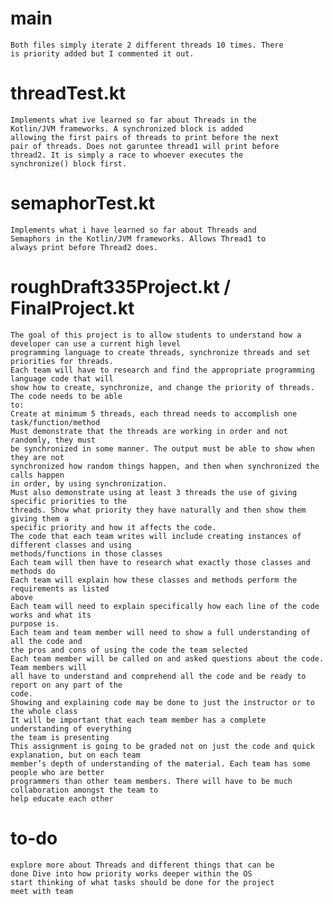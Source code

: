 # main
    Both files simply iterate 2 different threads 10 times. There
    is priority added but I commented it out.

# threadTest.kt

    Implements what ive learned so far about Threads in the 
    Kotlin/JVM frameworks. A synchronized block is added
    allowing the first pairs of threads to print before the next
    pair of threads. Does not garuntee thread1 will print before 
    thread2. It is simply a race to whoever executes the 
    synchronize() block first.

# semaphorTest.kt
    Implements what i have learned so far about Threads and
    Semaphors in the Kotlin/JVM frameworks. Allows Thread1 to
    always print before Thread2 does.

# roughDraft335Project.kt / FinalProject.kt
    The goal of this project is to allow students to understand how a developer can use a current high level
    programming language to create threads, synchronize threads and set priorities for threads.
    Each team will have to research and find the appropriate programming language code that will
    show how to create, synchronize, and change the priority of threads. The code needs to be able
    to:
    Create at minimum 5 threads, each thread needs to accomplish one
    task/function/method
    Must demonstrate that the threads are working in order and not randomly, they must
    be synchronized in some manner. The output must be able to show when they are not
    synchronized how random things happen, and then when synchronized the calls happen
    in order, by using synchronization.
    Must also demonstrate using at least 3 threads the use of giving specific priorities to the
    threads. Show what priority they have naturally and then show them giving them a
    specific priority and how it affects the code.
    The code that each team writes will include creating instances of different classes and using
    methods/functions in those classes
    Each team will then have to research what exactly those classes and methods do
    Each team will explain how these classes and methods perform the requirements as listed
    above
    Each team will need to explain specifically how each line of the code works and what its
    purpose is.
    Each team and team member will need to show a full understanding of all the code and
    the pros and cons of using the code the team selected
    Each team member will be called on and asked questions about the code. Team members will
    all have to understand and comprehend all the code and be ready to report on any part of the
    code.
    Showing and explaining code may be done to just the instructor or to the whole class
    It will be important that each team member has a complete understanding of everything
    the team is presenting
    This assignment is going to be graded not on just the code and quick explanation, but on each team
    member’s depth of understanding of the material. Each team has some people who are better
    programmers than other team members. There will have to be much collaboration amongst the team to
    help educate each other

# to-do
    explore more about Threads and different things that can be
    done Dive into how priority works deeper within the OS
    start thinking of what tasks should be done for the project
    meet with team
